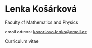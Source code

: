 # Lenka Košárková 
Faculty of Mathematics and Physics

email adress: kosarkova.lenka@email.cz

Curriculum vitae
